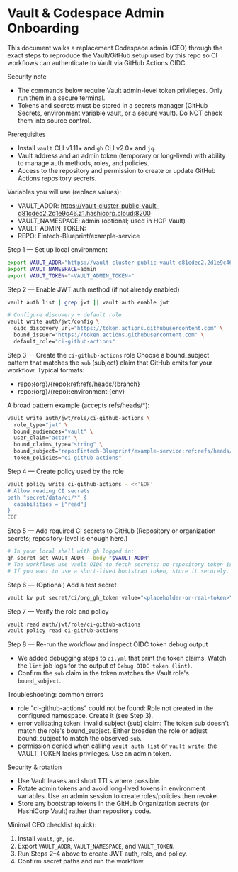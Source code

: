 # Vault & Codespace Admin Onboarding

This document walks a replacement Codespace admin (CEO) through the exact steps to reproduce the Vault/GitHub setup used by this repo so CI workflows can authenticate to Vault via GitHub Actions OIDC.

Security note
- The commands below require Vault admin-level token privileges. Only run them in a secure terminal.
- Tokens and secrets must be stored in a secrets manager (GitHub Secrets, environment variable vault, or a secure vault). Do NOT check them into source control.

Prerequisites
- Install `vault` CLI v1.11+ and `gh` CLI v2.0+ and `jq`.
- Vault address and an admin token (temporary or long-lived) with ability to manage auth methods, roles, and policies.
- Access to the repository and permission to create or update GitHub Actions repository secrets.

Variables you will use (replace values):
- VAULT_ADDR: https://vault-cluster-public-vault-d81cdec2.2d1e9c46.z1.hashicorp.cloud:8200
- VAULT_NAMESPACE: admin (optional; used in HCP Vault)
- VAULT_ADMIN_TOKEN: <paste-admin-token-here>
- REPO: Fintech-Blueprint/example-service

Step 1 — Set up local environment
```bash
export VAULT_ADDR="https://vault-cluster-public-vault-d81cdec2.2d1e9c46.z1.hashicorp.cloud:8200"
export VAULT_NAMESPACE=admin
export VAULT_TOKEN="<VAULT_ADMIN_TOKEN>"
```

Step 2 — Enable JWT auth method (if not already enabled)
```bash
vault auth list | grep jwt || vault auth enable jwt

# Configure discovery + default role
vault write auth/jwt/config \
  oidc_discovery_url="https://token.actions.githubusercontent.com" \
  bound_issuer="https://token.actions.githubusercontent.com" \
  default_role="ci-github-actions"
```

Step 3 — Create the `ci-github-actions` role
Choose a bound_subject pattern that matches the `sub` (subject) claim that GitHub emits for your workflow. Typical formats:
- repo:{org}/{repo}:ref:refs/heads/{branch}
- repo:{org}/{repo}:environment:{env}

A broad pattern example (accepts refs/heads/*):
```bash
vault write auth/jwt/role/ci-github-actions \
  role_type="jwt" \
  bound_audiences="vault" \
  user_claim="actor" \
  bound_claims_type="string" \
  bound_subject="repo:Fintech-Blueprint/example-service:ref:refs/heads/*" \
  token_policies="ci-github-actions"
```

Step 4 — Create policy used by the role
```bash
vault policy write ci-github-actions - <<'EOF'
# Allow reading CI secrets
path "secret/data/ci/*" {
  capabilities = ["read"]
}
EOF
```

Step 5 — Add required CI secrets to GitHub
(Repository or organization secrets; repository-level is enough here.)
```bash
# In your local shell with gh logged in:
gh secret set VAULT_ADDR --body "$VAULT_ADDR"
# The workflows use Vault OIDC to fetch secrets; no repository token is required for runtime.
# If you want to use a short-lived bootstrap token, store it securely.
```

Step 6 — (Optional) Add a test secret
```bash
vault kv put secret/ci/org_gh_token value="<placeholder-or-real-token>"
```

Step 7 — Verify the role and policy
```bash
vault read auth/jwt/role/ci-github-actions
vault policy read ci-github-actions
```

Step 8 — Re-run the workflow and inspect OIDC token debug output
- We added debugging steps to `ci.yml` that print the token claims. Watch the `lint` job logs for the output of `Debug OIDC token (lint)`.
- Confirm the `sub` claim in the token matches the Vault role's `bound_subject`.

Troubleshooting: common errors
- role "ci-github-actions" could not be found: Role not created in the configured namespace. Create it (see Step 3).
- error validating token: invalid subject (sub) claim: The token sub doesn't match the role's bound_subject. Either broaden the role or adjust bound_subject to match the observed `sub`.
- permission denied when calling `vault auth list` or `vault write`: the VAULT_TOKEN lacks privileges. Use an admin token.

Security & rotation
- Use Vault leases and short TTLs where possible.
- Rotate admin tokens and avoid long-lived tokens in environment variables. Use an admin session to create roles/policies then revoke.
- Store any bootstrap tokens in the GitHub Organization secrets (or HashiCorp Vault) rather than repository code.

Minimal CEO checklist (quick):
1. Install `vault`, `gh`, `jq`.
2. Export `VAULT_ADDR`, `VAULT_NAMESPACE`, and `VAULT_TOKEN`.
3. Run Steps 2–4 above to create JWT auth, role, and policy.
4. Confirm secret paths and run the workflow.
